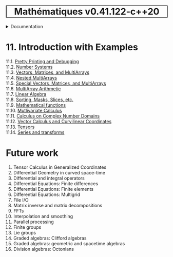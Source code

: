 <h1 style='border: 2px solid; text-align: center'>Mathématiques v0.41.122-c++20</h1>

<details>

<summary>Documentation</summary>

# [Documentation](../README.md)<br>
1. [License](../license/README.md)<br>
2. [About](../about/README.md)<br>
3. [Status, Planned Work & Release Notes](../status-release/README.md)<br>
11. _Introduction with Examples_ <br>
5. [Installation](../installation/README.md)<br>
6. [Your First Mathématiques Project](../first-project/README.md)<br>
12. [Usage Guide: Syntax, Data Types, Functions, etc](../user-guide/README.md)<br>
8. [Benchmarks](../benchmarks/README.md)<br>
9. [Tests](../test/README.md)<br>
10. [Developer Guide: Modifying and Extending Mathématiques](../developer-guide/README.md)<br>
11. _Introduction with Examples_ <br>
12. [Usage Guide: Syntax, Data Types, Functions, etc](../user-guide/README.md)<br>


</details>



# 11. Introduction with Examples

11.1. [Pretty Printing and Debugging](print-debug/README.md)<br>
11.2. [Number Systems](numbers/README.md)<br>
11.3. [Vectors, Matrices, and MultiArrays](multiarrays/README.md)<br>
11.4. [Nested MultiArrays](nested-multiarrays/README.md)<br>
11.5. [Special Vectors, Matrices, and MultiArrays](special-multiarrays/README.md)<br>
11.6. [MultiArray Arithmetic](multiarray-arithmetic/README.md)<br>
11.7. [Linear Algebra](linear-algebra/README.md)<br>
11.8. [Sorting, Masks, Slices, etc.](sort-mask-slice/README.md)<br>
11.9. [Mathematical functions](math-functions/README.md)<br>
11.10. [Mutlivariate Calculus](multi-var-calculus/README.md)<br>
11.11. [Calculus on Complex Number Domains](complex-calculus/README.md)<br>
11.12. [Vector Calculus and Curvilinear Coordinates](vector-calculus/README.md)<br>
11.13. [Tensors](tensors/README.md)<br>
11.14. [Series and transforms](series-transforms/README.md)<br>


# Future work

1. Tensor Calculus in Generalized Coordinates 
1. Differential Geometry in curved space-time
1. Differential and integral operators
1. Differential Equations: Finite differences
1. Differential Equations: Finite elements
1. Differential Equations: Multigrid
1. File I/O
1. Matrix inverse and matrix decompositions
1. FFTs
1. Interpolation and smoothing
1. Parallel processing
1. Finite groups
1. Lie groups
1. Graded algebras: Clifford algebras
1. Graded algebras: geometric and spacetime algebras
1. Division algebras: Octonians